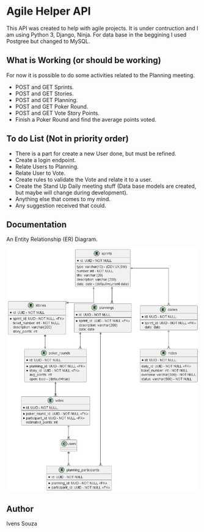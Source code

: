 # Agile Helper API
This API was created to help with agile projects.
It is under contruction and I am using Python 3, Django, Ninja.
For data base in the beggining I used Postgree but changed to MySQL.

## What is Working (or should be working)
For now it is possible to do some activities related to the Planning meeting.
- POST and GET Sprints.
- POST and GET Stories.
- POST and GET Planning.
- POST and GET Poker Round.
- POST and GET Vote Story Points.
- Finish a Poker Round and find the average points voted.

## To do List (Not in priority order)
- There is a part for create a new User done, but must be refined.
- Create a login endpoint.
- Relate Users to Planning.
- Relate User to Vote.
- Create rules to validate the Vote and relate it to a user.
- Create the Stand Up Daily meeting stuff (Data base models are created, but maybe will change during development).
- Anything else that comes to my mind.
- Any suggestion received that could.

## Documentation
An Entity Relationship (ER) Diagram.

![Example](docs\diagrams\out\entityRelationship\entityRelationship.png)

## Author
Ivens Souza